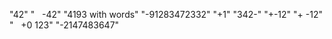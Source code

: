"42"
"   -42"
"4193 with words"
"-91283472332"
"+1"
"342-"
"+-12"
"+  -12"
"   +0 123"
"-2147483647"